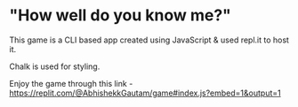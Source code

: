 # "How well do you know me?"

This game is a CLI based app created using JavaScript & used repl.it to host it.

Chalk is used for styling.

Enjoy the game through this link - https://replit.com/@AbhishekkGautam/game#index.js?embed=1&output=1
